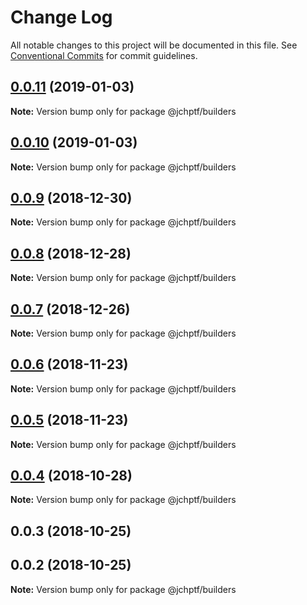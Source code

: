 # Change Log

All notable changes to this project will be documented in this file.
See [Conventional Commits](https://conventionalcommits.org) for commit guidelines.

## [0.0.11](https://github.com/jheinnic/portfolio-monorepo/compare/@jchptf/builders@0.0.10...@jchptf/builders@0.0.11) (2019-01-03)

**Note:** Version bump only for package @jchptf/builders





## [0.0.10](https://github.com/jheinnic/portfolio-monorepo/compare/@jchptf/builders@0.0.9...@jchptf/builders@0.0.10) (2019-01-03)

**Note:** Version bump only for package @jchptf/builders





## [0.0.9](https://github.com/jheinnic/portfolio-monorepo/compare/@jchptf/builders@0.0.8...@jchptf/builders@0.0.9) (2018-12-30)

**Note:** Version bump only for package @jchptf/builders





## [0.0.8](https://github.com/jheinnic/portfolio-monorepo/compare/@jchptf/builders@0.0.7...@jchptf/builders@0.0.8) (2018-12-28)

**Note:** Version bump only for package @jchptf/builders





## [0.0.7](https://github.com/jheinnic/portfolio-monorepo/compare/@jchptf/builders@0.0.5...@jchptf/builders@0.0.7) (2018-12-26)

**Note:** Version bump only for package @jchptf/builders





## [0.0.6](https://github.com/jheinnic/portfolio-monorepo/compare/@jchptf/builders@0.0.5...@jchptf/builders@0.0.6) (2018-11-23)

**Note:** Version bump only for package @jchptf/builders





## [0.0.5](https://github.com/jheinnic/portfolio-monorepo/compare/@jchptf/builders@0.0.4...@jchptf/builders@0.0.5) (2018-11-23)

**Note:** Version bump only for package @jchptf/builders





## [0.0.4](https://github.com/jheinnic/portfolio-monorepo/compare/@jchptf/builders@0.0.3...@jchptf/builders@0.0.4) (2018-10-28)

**Note:** Version bump only for package @jchptf/builders





## 0.0.3 (2018-10-25)



## 0.0.2 (2018-10-25)

**Note:** Version bump only for package @jchptf/builders
